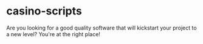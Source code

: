 # casino-scripts
Are you looking for a good quality software that will kickstart your project to a new level? You're at the right place!
